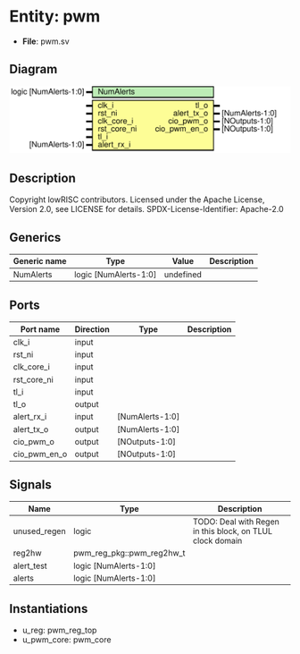 # Entity: pwm

- **File**: pwm.sv
## Diagram

![Diagram](pwm.svg "Diagram")
## Description

 Copyright lowRISC contributors.
 Licensed under the Apache License, Version 2.0, see LICENSE for details.
 SPDX-License-Identifier: Apache-2.0

## Generics

| Generic name | Type                  | Value     | Description |
| ------------ | --------------------- | --------- | ----------- |
| NumAlerts    | logic [NumAlerts-1:0] | undefined |             |
## Ports

| Port name    | Direction | Type            | Description |
| ------------ | --------- | --------------- | ----------- |
| clk_i        | input     |                 |             |
| rst_ni       | input     |                 |             |
| clk_core_i   | input     |                 |             |
| rst_core_ni  | input     |                 |             |
| tl_i         | input     |                 |             |
| tl_o         | output    |                 |             |
| alert_rx_i   | input     | [NumAlerts-1:0] |             |
| alert_tx_o   | output    | [NumAlerts-1:0] |             |
| cio_pwm_o    | output    | [NOutputs-1:0]  |             |
| cio_pwm_en_o | output    | [NOutputs-1:0]  |             |
## Signals

| Name         | Type                      | Description                                                 |
| ------------ | ------------------------- | ----------------------------------------------------------- |
| unused_regen | logic                     |  TODO: Deal with Regen in this block, on TLUL clock domain  |
| reg2hw       | pwm_reg_pkg::pwm_reg2hw_t |                                                             |
| alert_test   | logic [NumAlerts-1:0]     |                                                             |
| alerts       | logic [NumAlerts-1:0]     |                                                             |
## Instantiations

- u_reg: pwm_reg_top
- u_pwm_core: pwm_core
